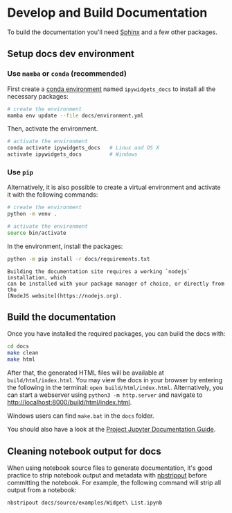# Develop and Build Documentation

To build the documentation you'll need [Sphinx](https://www.sphinx-doc.org/)
and a few other packages.

## Setup docs dev environment

### Use `mamba` or `conda` (recommended)

First create a [conda environment](https://conda.pydata.org/docs/using/envs.html#use-environment-from-file) named `ipywidgets_docs` to install all the necessary packages:

```bash
# create the environment
mamba env update --file docs/environment.yml
```

Then, activate the environment.

```bash
# activate the environment
conda activate ipywidgets_docs   # Linux and OS X
activate ipywidgets_docs         # Windows
```

### Use `pip`

Alternatively, it is also possible to create a virtual environment and activate it with the following commands:

```bash
# create the environment
python -m venv .

# activate the environment
source bin/activate
```

In the environment, install the packages:

```bash
python -m pip install -r docs/requirements.txt
```

```{hint}
Building the documentation site requires a working `nodejs` installation, which
can be installed with your package manager of choice, or directly from the
[NodeJS website](https://nodejs.org).
```

## Build the documentation

Once you have installed the required packages, you can build the docs with:

```bash
cd docs
make clean
make html
```

After that, the generated HTML files will be available at
`build/html/index.html`. You may view the docs in your browser by entering
the following in the terminal: `open build/html/index.html`. Alternatively,
you can start a webserver using `python3 -m http.server` and navigate to
<http://localhost:8000/build/html/index.html>.

Windows users can find `make.bat` in the `docs` folder.

You should also have a look at the [Project Jupyter Documentation Guide](https://jupyter.readthedocs.io/en/latest/contrib_docs/index.html).

## Cleaning notebook output for docs

When using notebook source files to generate documentation, it's good practice to strip
notebook output and metadata with [nbstripout](https://github.com/kynan/nbstripout)
before committing the notebook. For example, the following command will strip
all output from a notebook:

```bash
nbstripout docs/source/examples/Widget\ List.ipynb
```
